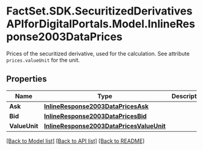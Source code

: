 # FactSet.SDK.SecuritizedDerivativesAPIforDigitalPortals.Model.InlineResponse2003DataPrices
Prices of the securitized derivative, used for the calculation. See attribute `prices.valueUnit` for the unit.

## Properties

Name | Type | Description | Notes
------------ | ------------- | ------------- | -------------
**Ask** | [**InlineResponse2003DataPricesAsk**](InlineResponse2003DataPricesAsk.md) |  | [optional] 
**Bid** | [**InlineResponse2003DataPricesBid**](InlineResponse2003DataPricesBid.md) |  | [optional] 
**ValueUnit** | [**InlineResponse2003DataPricesValueUnit**](InlineResponse2003DataPricesValueUnit.md) |  | [optional] 

[[Back to Model list]](../README.md#documentation-for-models) [[Back to API list]](../README.md#documentation-for-api-endpoints) [[Back to README]](../README.md)

